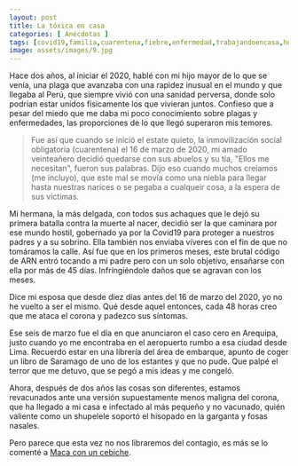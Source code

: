 ```yaml
---
layout: post
title: La tóxica en casa
categories: [ Anécdotas ]
tags: [covid19,familia,cuarentena,fiebre,enfermedad,trabajandoencasa,homeoffice,zoom,newnormal,hernangarciaval]
image: assets/images/9.jpg
---
```


Hace dos años, al iniciar el 2020, hablé con mi hijo mayor de lo que se venía, una plaga que avanzaba con una rapidez inusual en el mundo y que llegaba al Perú, que siempre vivió con una sanidad perversa, donde solo podrían estar unidos físicamente los que vivieran juntos. Confieso que a pesar del miedo que me daba mi poco conocimiento sobre plagas y enfermedades, las proporciones de lo que llegó superaron mis temores.

> Fue así que cuando se inició el estate quieto, la inmovilización social obligatoria (cuarentena) el 16 de marzo de 2020, mi amado veinteañero decidió quedarse con sus abuelos y su tía, "Ellos me necesitan", fueron sus palabras. Dijo eso cuando muchos creíamos (me incluyo), que este mal se movía como una niebla para llegar hasta nuestras narices o se pegaba a cualqueir cosa, a la espera de sus víctimas.

Mi hermana, la más delgada, con todos sus achaques que le dejó su primera batalla contra la muerte al nacer, decidió ser la que caminara por ese mundo hostil, gobernado ya por la Covid19 para proteger a nuestros padres y a su sobrino. Ella también nos enviaba víveres con el fin de que no tomáramos la calle. Así fue que en los primeros meses, este brutal código de ARN entró tocando a mi padre pero con un solo objetivo, ensañarse con ella por más de 45 días.  Infríngiéndole daños que se agravan con los meses.

Dice mi esposa que desde diez días antes del 16 de marzo del 2020, yo no he vuelto a ser el mismo. Qué desde aquel entonces, cada 48 horas creo que me ataca el corona y padezco sus síntomas.

Ese seis de marzo fue el día en que anunciaron el caso cero en Arequipa, justo cuando yo me encontraba en el aeropuerto rumbo a esa ciudad desde Lima. Recuerdo estar en una librería del área de embarque, apunto de coger un libro de Saramago de uno de los estantes y que no pude. Que palpé el terror que me detuvo, que se pegó a mis ideas y me congeló.

Ahora, después de dos años las cosas son diferentes, estamos revacunados ante una versión supuestamente menos maligna del corona, que ha llegado a mi casa e infectado al más pequeño y no vacunado, quién valiente como un shupelele soportó el hisopado en la garganta y fosas nasales.

Pero parece que esta vez no nos libraremos del contagio, es más se lo comenté a [Maca con un cebiche](_posts/2022-02-3-profecia-covid19.md).
